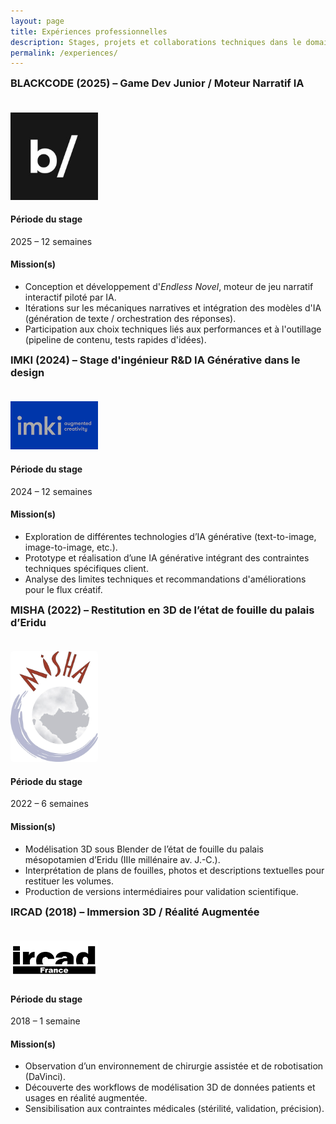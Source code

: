 ```yaml
---
layout: page
title: Expériences professionnelles
description: Stages, projets et collaborations techniques dans le domaine de l'informatique
permalink: /experiences/
---
```


<div class="experience-section">
  <div style="display:flex; gap:1.25rem; align-items:center; flex-wrap:wrap;">
    <div style="flex:1 1 auto; min-width:260px;">
      <h3 style="margin-top:0;">BLACKCODE (2025) – Game Dev Junior / Moteur Narratif IA</h3>
    </div>
    <div style="flex:0 0 140px; text-align:right;">
      <a href="https://blackcode.ch" target="_blank" rel="noopener" style="display:inline-block;">
        <img src="/assets/images/logos/blackcodelogo.png" alt="Logo BlackCode" style="max-width:140px; height:auto; object-fit:contain;" />
      </a>
    </div>
  </div>
  <h4>Période du stage</h4>
  <p>2025 – 12 semaines</p>
  <h4>Mission(s)</h4>
  <ul>
    <li>Conception et développement d'<em>Endless Novel</em>, moteur de jeu narratif interactif piloté par IA.</li>
    <li>Itérations sur les mécaniques narratives et intégration des modèles d'IA (génération de texte / orchestration des réponses).</li>
    <li>Participation aux choix techniques liés aux performances et à l'outillage (pipeline de contenu, tests rapides d'idées).</li>
  </ul>
</div>

<div class="experience-section">
  <div style="display:flex; gap:1.25rem; align-items:center; flex-wrap:wrap;">
    <div style="flex:1 1 auto; min-width:260px;">
      <h3 style="margin-top:0;">IMKI (2024) – Stage d'ingénieur R&D IA Générative dans le design</h3>
    </div>
    <div style="flex:0 0 140px; text-align:right;">
  <a href="https://imki.com" target="_blank" rel="noopener" style="display:inline-block;">
        <img src="/assets/images/logos/imki.png" alt="Logo IMKI" style="max-width:140px; height:auto; object-fit:contain;" />
      </a>
    </div>
  </div>
  <h4>Période du stage</h4>
  <p>2024 – 12 semaines</p>
  <h4>Mission(s)</h4>
  <ul>
    <li>Exploration de différentes technologies d’IA générative (text-to-image, image-to-image, etc.).</li>
    <li>Prototype et réalisation d’une IA générative intégrant des contraintes techniques spécifiques client.</li>
    <li>Analyse des limites techniques et recommandations d'améliorations pour le flux créatif.</li>
  </ul>
</div>

<div class="experience-section">
  <div style="display:flex; gap:1.25rem; align-items:center; flex-wrap:wrap;">
    <div style="flex:1 1 auto; min-width:260px;">
      <h3 style="margin-top:0;">MISHA (2022) – Restitution en 3D de l’état de fouille du
palais d’Eridu</h3>
    </div>
    <div style="flex:0 0 140px; text-align:right;">
  <a href="https://misha.fr" target="_blank" rel="noopener" style="display:inline-block;">
        <img src="/assets/images/logos/Logo_misha.jpg" alt="Logo MISHA" style="max-width:140px; height:auto; object-fit:contain; border-radius:4px;" />
      </a>
    </div>
  </div>
  <h4>Période du stage</h4>
  <p>2022 – 6 semaines</p>
  <h4>Mission(s)</h4>
  <ul>
    <li>Modélisation 3D sous Blender de l’état de fouille du palais mésopotamien d’Eridu (IIIe millénaire av. J.-C.).</li>
    <li>Interprétation de plans de fouilles, photos et descriptions textuelles pour restituer les volumes.</li>
    <li>Production de versions intermédiaires pour validation scientifique.</li>
  </ul>
</div>

<div class="experience-section">
  <div style="display:flex; gap:1.25rem; align-items:center; flex-wrap:wrap;">
    <div style="flex:1 1 auto; min-width:260px;">
      <h3 style="margin-top:0;">IRCAD (2018) – Immersion 3D / Réalité Augmentée</h3>
    </div>
    <div style="flex:0 0 140px; text-align:right;">
      <a href="https://www.ircad.fr" target="_blank" rel="noopener" style="display:inline-block;">
        <img src="/assets/images/logos/Logo_IRCAD_france_noir.png" alt="Logo IRCAD" style="max-width:140px; height:auto; object-fit:contain;" />
      </a>
    </div>
  </div>
  <h4>Période du stage</h4>
  <p>2018 – 1 semaine</p>
  <h4>Mission(s)</h4>
  <ul>
    <li>Observation d’un environnement de chirurgie assistée et de robotisation (DaVinci).</li>
    <li>Découverte des workflows de modélisation 3D de données patients et usages en réalité augmentée.</li>
    <li>Sensibilisation aux contraintes médicales (stérilité, validation, précision).</li>
  </ul>
</div>

